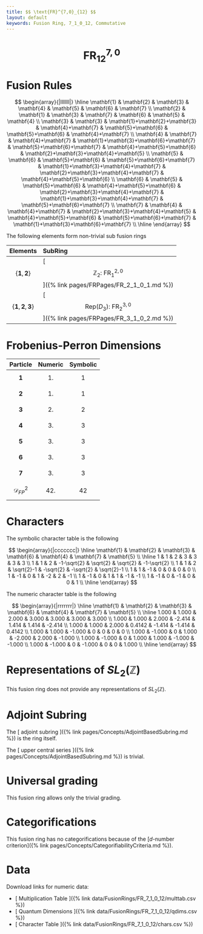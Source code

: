 ```yaml
---
title: $$ \text{FR}^{7,0}_{12} $$
layout: default
keywords: Fusion Ring, 7_1_0_12, Commutative
---
```

# $$ \text{FR}^{7,0}_{12} $$


# Fusion Rules

$$
\begin{array}{|lllllll|}
\hline
 \mathbf{1} & \mathbf{2} & \mathbf{3} & \mathbf{4} & \mathbf{5} & \mathbf{6} & \mathbf{7} \\
 \mathbf{2} & \mathbf{1} & \mathbf{3} & \mathbf{7} & \mathbf{6} & \mathbf{5} & \mathbf{4} \\
 \mathbf{3} & \mathbf{3} & \mathbf{1}+\mathbf{2}+\mathbf{3} & \mathbf{4}+\mathbf{7} & \mathbf{5}+\mathbf{6} & \mathbf{5}+\mathbf{6} & \mathbf{4}+\mathbf{7} \\
 \mathbf{4} & \mathbf{7} & \mathbf{4}+\mathbf{7} & \mathbf{1}+\mathbf{3}+\mathbf{6}+\mathbf{7} & \mathbf{5}+\mathbf{6}+\mathbf{7} & \mathbf{4}+\mathbf{5}+\mathbf{6} & \mathbf{2}+\mathbf{3}+\mathbf{4}+\mathbf{5} \\
 \mathbf{5} & \mathbf{6} & \mathbf{5}+\mathbf{6} & \mathbf{5}+\mathbf{6}+\mathbf{7} & \mathbf{1}+\mathbf{3}+\mathbf{4}+\mathbf{7} & \mathbf{2}+\mathbf{3}+\mathbf{4}+\mathbf{7} & \mathbf{4}+\mathbf{5}+\mathbf{6} \\
 \mathbf{6} & \mathbf{5} & \mathbf{5}+\mathbf{6} & \mathbf{4}+\mathbf{5}+\mathbf{6} & \mathbf{2}+\mathbf{3}+\mathbf{4}+\mathbf{7} & \mathbf{1}+\mathbf{3}+\mathbf{4}+\mathbf{7} & \mathbf{5}+\mathbf{6}+\mathbf{7} \\
 \mathbf{7} & \mathbf{4} & \mathbf{4}+\mathbf{7} & \mathbf{2}+\mathbf{3}+\mathbf{4}+\mathbf{5} & \mathbf{4}+\mathbf{5}+\mathbf{6} & \mathbf{5}+\mathbf{6}+\mathbf{7} & \mathbf{1}+\mathbf{3}+\mathbf{6}+\mathbf{7} \\
\hline
\end{array}
$$


The following elements form non-trivial sub fusion rings

| Elements | SubRing |
| :------ | :------ |
| $$ \{\mathbf{1},\mathbf{2}\} $$ | [ $$ \mathbb{Z}_2:\ \text{FR}^{2,0}_{1} $$ ]({% link pages/FRPages/FR_2_1_0_1.md %}) |
| $$ \{\mathbf{1},\mathbf{2},\mathbf{3}\} $$ | [ $$ \left.\text{Rep(}D_3\right):\ \text{FR}^{3,0}_{2} $$ ]({% link pages/FRPages/FR_3_1_0_2.md %}) |

# Frobenius-Perron Dimensions

| Particle | Numeric | Symbolic |
| :------ | :------ | :------ |
| $$ \mathbf{1} $$ | $$ 1. $$ | $$ 1 $$ |
| $$ \mathbf{2} $$ | $$ 1. $$ | $$ 1 $$ |
| $$ \mathbf{3} $$ | $$ 2. $$ | $$ 2 $$ |
| $$ \mathbf{4} $$ | $$ 3. $$ | $$ 3 $$ |
| $$ \mathbf{5} $$ | $$ 3. $$ | $$ 3 $$ |
| $$ \mathbf{6} $$ | $$ 3. $$ | $$ 3 $$ |
| $$ \mathbf{7} $$ | $$ 3. $$ | $$ 3 $$ |
| $$ \mathcal{D}_{FP}^2 $$ | $$ 42. $$ | $$ 42 $$ |

# Characters

The symbolic character table is the following

$$
\begin{array}{|ccccccc|}
\hline
 \mathbf{1} & \mathbf{2} & \mathbf{3} & \mathbf{6} & \mathbf{4} & \mathbf{7} & \mathbf{5} \\
\hline
 1 & 1 & 2 & 3 & 3 & 3 & 3 \\
 1 & 1 & 2 & -1-\sqrt{2} & \sqrt{2} & \sqrt{2} & -1-\sqrt{2} \\
 1 & 1 & 2 & \sqrt{2}-1 & -\sqrt{2} & -\sqrt{2} & \sqrt{2}-1 \\
 1 & 1 & -1 & 0 & 0 & 0 & 0 \\
 1 & -1 & 0 & 1 & -2 & 2 & -1 \\
 1 & -1 & 0 & 1 & 1 & -1 & -1 \\
 1 & -1 & 0 & -1 & 0 & 0 & 1 \\
\hline
\end{array}
$$

The numeric character table is the following

$$
\begin{array}{|rrrrrrr|}
\hline
 \mathbf{1} & \mathbf{2} & \mathbf{3} & \mathbf{6} & \mathbf{4} & \mathbf{7} & \mathbf{5} \\
\hline
 1.000 & 1.000 & 2.000 & 3.000 & 3.000 & 3.000 & 3.000 \\
 1.000 & 1.000 & 2.000 & -2.414 & 1.414 & 1.414 & -2.414 \\
 1.000 & 1.000 & 2.000 & 0.4142 & -1.414 & -1.414 & 0.4142 \\
 1.000 & 1.000 & -1.000 & 0 & 0 & 0 & 0 \\
 1.000 & -1.000 & 0 & 1.000 & -2.000 & 2.000 & -1.000 \\
 1.000 & -1.000 & 0 & 1.000 & 1.000 & -1.000 & -1.000 \\
 1.000 & -1.000 & 0 & -1.000 & 0 & 0 & 1.000 \\
\hline
\end{array}
$$

# Representations of $SL_2(\mathbb{Z})$

This fusion ring does not provide any representations of $SL_2(\mathbb{Z}).$

# Adjoint Subring

The [ adjoint subring ]({% link pages/Concepts/AdjointBasedSubring.md %}) is the ring itself.

The [ upper central series ]({% link pages/Concepts/AdjointBasedSubring.md %}) is trivial.

# Universal grading

This fusion ring allows only the trivial grading.

# Categorifications

This fusion ring has no  categorifications because of the [$d$-number criterion]({% link pages/Concepts/CategorifiabilityCriteria.md %}).

# Data

Download links for numeric data:

* [ Multiplication Table ]({% link data/FusionRings/FR_7_1_0_12/multtab.csv %})
* [ Quantum Dimensions ]({% link data/FusionRings/FR_7_1_0_12/qdims.csv %})
* [ Character Table ]({% link data/FusionRings/FR_7_1_0_12/chars.csv %})
